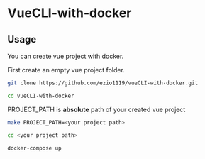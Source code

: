 # VueCLI-with-docker
## Usage
You can create vue project with docker.

First create an empty vue project folder.

```bash
git clone https://github.com/ezio1119/vueCLI-with-docker.git
```
```bash
cd vueCLI-with-docker
```
PROJECT_PATH is **absolute** path of your created vue project
```bash
make PROJECT_PATH=<your project path>
```
```bash
cd <your project path>
```
```bash
docker-compose up
```